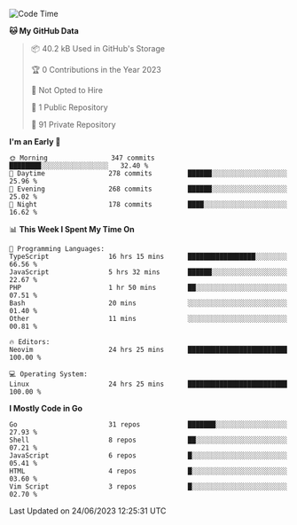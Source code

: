 
<!--START_SECTION:waka-->
![Code Time](http://img.shields.io/badge/Code%20Time-3%2C709%20hrs%2032%20mins-blue)

**🐱 My GitHub Data** 

> 📦 40.2 kB Used in GitHub's Storage 
 > 
> 🏆 0 Contributions in the Year 2023
 > 
> 🚫 Not Opted to Hire
 > 
> 📜 1 Public Repository 
 > 
> 🔑 91 Private Repository 
 > 
**I'm an Early 🐤** 

```text
🌞 Morning                347 commits         ████████░░░░░░░░░░░░░░░░░   32.40 % 
🌆 Daytime                278 commits         ██████░░░░░░░░░░░░░░░░░░░   25.96 % 
🌃 Evening                268 commits         ██████░░░░░░░░░░░░░░░░░░░   25.02 % 
🌙 Night                  178 commits         ████░░░░░░░░░░░░░░░░░░░░░   16.62 % 
```


📊 **This Week I Spent My Time On** 

```text
💬 Programming Languages: 
TypeScript               16 hrs 15 mins      █████████████████░░░░░░░░   66.56 % 
JavaScript               5 hrs 32 mins       ██████░░░░░░░░░░░░░░░░░░░   22.67 % 
PHP                      1 hr 50 mins        ██░░░░░░░░░░░░░░░░░░░░░░░   07.51 % 
Bash                     20 mins             ░░░░░░░░░░░░░░░░░░░░░░░░░   01.40 % 
Other                    11 mins             ░░░░░░░░░░░░░░░░░░░░░░░░░   00.81 % 

🔥 Editors: 
Neovim                   24 hrs 25 mins      █████████████████████████   100.00 % 

💻 Operating System: 
Linux                    24 hrs 25 mins      █████████████████████████   100.00 % 
```

**I Mostly Code in Go** 

```text
Go                       31 repos            ███████░░░░░░░░░░░░░░░░░░   27.93 % 
Shell                    8 repos             ██░░░░░░░░░░░░░░░░░░░░░░░   07.21 % 
JavaScript               6 repos             █░░░░░░░░░░░░░░░░░░░░░░░░   05.41 % 
HTML                     4 repos             █░░░░░░░░░░░░░░░░░░░░░░░░   03.60 % 
Vim Script               3 repos             █░░░░░░░░░░░░░░░░░░░░░░░░   02.70 % 
```




 Last Updated on 24/06/2023 12:25:31 UTC
<!--END_SECTION:waka-->
